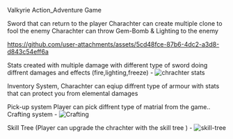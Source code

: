  Valkyrie
 Action_Adventure Game 

 Sword that can return to the player 
 Charachter can create multiple clone to fool the enemy 
 Charachter can throw Gem-Bomb & Lighting to the enemy 

https://github.com/user-attachments/assets/5cd48fce-87b6-4dc2-a3d8-d843c54eff6a

 Stats created with multiple damage with different type  of sword doing diffrent damages and effects (fire,lighting,freeze) - ![chrachter stats](https://github.com/user-attachments/assets/206dc63b-2be0-464f-a390-3ef6b93ccc71)

 Inventory System, Charachter can eqiup diffrent type of armour with stats that can protect you from elemental damages 

 Pick-up system Player can pick diffrent type of matrial from the game..
 Crafting system -  ![Crafting](https://github.com/user-attachments/assets/4a329ac2-7196-409e-9287-4390596a79de)

 Skill Tree (Player can upgrade the chrachter with the skill tree ) - ![skill-tree](https://github.com/user-attachments/assets/8b4e0878-bca7-4dc5-a41a-d5a6d93ea136)

 
 
 
